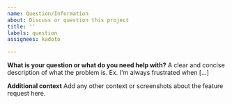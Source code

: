 ```yaml
---
name: Question/Information
about: Discuss or question this project
title: ''
labels: question
assignees: kadoto

---
```


**What is your question or what do you need help with?**
A clear and concise description of what the problem is. Ex. I'm always frustrated when [...]

**Additional context**
Add any other context or screenshots about the feature request here.
